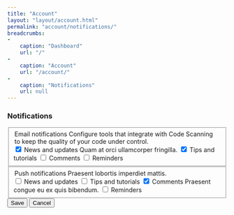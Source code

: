 ```yaml
---
title: "Account"
layout: "layout/account.html"
permalink: "account/notifications/"
breadcrumbs:
-
    caption: "Dashboard"
    url: "/"
-
    caption: "Account"
    url: "/account/"
-
    caption: "Notifications"
    url: null
---
```


<h3>Notifications</h3>
<div class="form-group-stack form-group-stack--bordered form-group-container">
  <fieldset>
    <div class="form-group--row form-group--row:vertical-start" style="--spruce-gap: 1rem 3rem; --spruce-label-inline-size: 14rem;">
      <legend>
        Email notifications
        <span class="form-description">Configure tools that integrate with Code Scanning to keep the quality of your code under control.</span>
      </legend>
      <div class="form-group form-group--vertical-check">
        <label class="form-switch form-switch--vertical-start">
          <input class="form-switch__control" type="checkbox" value="true" checked/>
          <span class="form-label form-switch__label">
            News and updates
            <span class="form-description">Quam at orci ullamcorper fringilla.</span>
          </span>
        </label>
        <label class="form-switch form-switch--vertical-start">
          <input class="form-switch__control" type="checkbox" value="true" checked/>
          <span class="form-label form-switch__label">Tips and tutorials</span>
        </label>
        <label class="form-switch form-switch--vertical-start">
          <input class="form-switch__control" type="checkbox" value="true"/>
          <span class="form-label form-switch__label">Comments</span>
        </label>
        <label class="form-switch form-switch--vertical-start">
          <input class="form-switch__control" type="checkbox" value="true"/>
          <span class="form-label form-switch__label">Reminders</span>
        </label>
      </div>
    </div>
  </fieldset>
  <fieldset>
    <div class="form-group--row form-group--row:vertical-start" style="--spruce-gap: 1rem 3rem; --spruce-label-inline-size: 14rem;">
      <legend>
        Push notifications
        <span class="form-description">Praesent lobortis imperdiet mattis.</span>
      </legend>
      <div class="form-group form-group--vertical-check">
        <label class="form-switch form-switch--vertical-start">
          <input class="form-switch__control" type="checkbox" value="true"/>
          <span class="form-label form-switch__label">News and updates</span>
        </label>
        <label class="form-switch form-switch--vertical-start">
          <input class="form-switch__control" type="checkbox" value="true"/>
          <span class="form-label form-switch__label">Tips and tutorials</span>
        </label>
        <label class="form-switch form-switch--vertical-start">
          <input class="form-switch__control" type="checkbox" value="true" checked/>
          <span class="form-label form-switch__label">
            Comments
            <span class="form-description">Praesent congue eu ex quis bibendum.</span>
          </span>
        </label>
        <label class="form-switch form-switch--vertical-start">
          <input class="form-switch__control" type="checkbox" value="true"/>
          <span class="form-label form-switch__label">Reminders</span>
        </label>
      </div>
    </div>
  </fieldset>
</div>

<div class="app-actions">
  <button class="btn btn--primary">Save</button>
  <button class="btn btn--light">Cancel</button>
</div>
